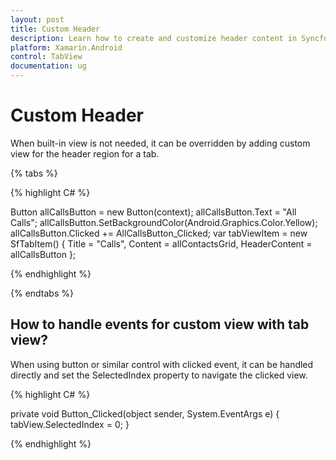 ```yaml
---
layout: post
title: Custom Header
description: Learn how to create and customize header content in Syncfusion® TabView control for Xamarin.Android platform
platform: Xamarin.Android
control: TabView
documentation: ug
---
```


# Custom Header 

When built-in view is not needed, it can be overridden by adding custom view for the header region for a tab. 

{% tabs %}

{% highlight C# %}

Button allCallsButton = new Button(context);
allCallsButton.Text = "All Calls";
allCallsButton.SetBackgroundColor(Android.Graphics.Color.Yellow);
allCallsButton.Clicked += AllCallsButton_Clicked;
var tabViewItem = new SfTabItem()
{
Title = "Calls",
Content = allContactsGrid,
HeaderContent = allCallsButton
};
			
{% endhighlight %}

{% endtabs %}

## How to handle events for custom view with tab view?

When using button or similar control with clicked event, it can be handled directly and set the SelectedIndex property to navigate the clicked view.

{% highlight C# %}

private void Button_Clicked(object sender, System.EventArgs e)
{
tabView.SelectedIndex = 0;
}
			
{% endhighlight %}


